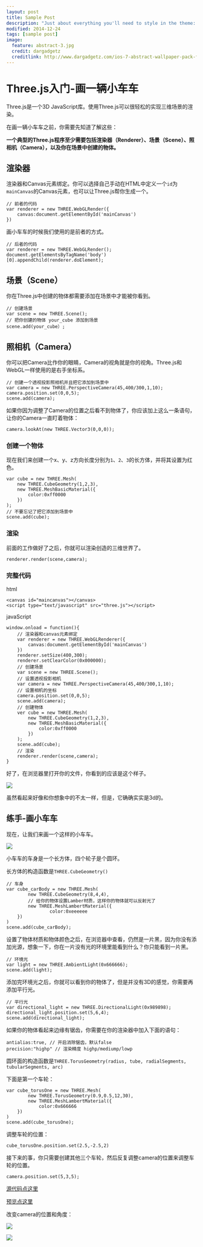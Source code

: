 ```yaml
---
layout: post
title: Sample Post
description: "Just about everything you'll need to style in the theme: headings, paragraphs, blockquotes, tables, code blocks, and more."
modified: 2014-12-24
tags: [sample post]
image:
  feature: abstract-3.jpg
  credit: dargadgetz
  creditlink: http://www.dargadgetz.com/ios-7-abstract-wallpaper-pack-for-iphone-5-and-ipod-touch-retina/
---
```


# Three.js入门-画一辆小车车 #

Three.js是一个3D JavaScript库。使用Three.js可以很轻松的实现三维场景的渲染。

在画一辆小车车之前，你需要先知道了解这些：

**一个典型的Three.js程序至少需要包括渲染器（Renderer）、场景（Scene）、照相机（Camera），以及你在场景中创建的物体。**

## 渲染器 ##

渲染器和Canvas元素绑定。你可以选择自己手动在HTML中定义一个`id`为`mainCanvas`的Canvas元素，也可以让Three.js帮你生成一个。

    // 前者的代码
	var renderer = new THREE.WebGLRender({
		canvas:document.getElementById('mainCanvas')
	})

画小车车的时候我们使用的是前者的方式。
	
	// 后者的代码
	var renderer = new THREE.WebGLRender();
	document.getElementsByTagName('body')[0].appendChild(renderer.doElement);

## 场景（Scene） ##

你在Three.js中创建的物体都需要添加在场景中才能被你看到。

	// 创建场景
	var scene = new THREE.Scene();
	// 把你创建的物体 your_cube 添加到场景
	scene.add(your_cube）;
## 照相机（Camera） ##

你可以把Camera比作你的眼睛，Camera的视角就是你的视角。Three.js和WebGL一样使用的是右手坐标系。

	// 创建一个透视投影照相机并且把它添加到场景中
	var camera = new THREE.PerspectiveCamera(45,400/300,1,10);
	camera.position.set(0,0,5);
	scene.add(camera);

如果你因为调整了Camera的位置之后看不到物体了，你应该加上这么一条语句，让你的Camera一直盯着物体：

	camera.lookAt(new THREE.Vector3(0,0,0));

### 创建一个物体 ###

现在我们来创建一个x、y、z方向长度分别为`1`、`2`、`3`的长方体，并将其设置为红色。

	var cube = new THREE.Mesh(
		new THREE.CubeGeometry(1,2,3),
		new THREE.MeshBasicMaterial({
			color:0xff0000
		})
	);
	// 不要忘记了把它添加到场景中
	scene.add(cube);

### 渲染 ###

前面的工作做好了之后，你就可以渲染创造的三维世界了。

	renderer.render(scene,camera);

### 完整代码 ###

html

	<canvas id="maincanvas"></canvas>
	<script type="text/javascript" src="three.js"></script>

javaScript

	window.onload = function(){
		// 渲染器和canvas元素绑定
		var renderer = new THREE.WebGLRenderer({
			canvas:document.getElementById('mainCanvas')
		})
		renderer.setSize(400,300);
		renderer.setClearColor(0x000000);
		// 创建场景
		var scene = new THREE.Scene();
		// 设置透视投影相机
		var camera = new THREE.PerspectiveCamera(45,400/300,1,10);
		// 设置相机的坐标
		camera.position.set(0,0,5);
		scene.add(camera);
		// 创建物体
		ver cube = new THREE.Mesh(
			new THREE.CubeGeometry(1,2,3),
			new THREE.MeshBasicMaterial({
				color:0xff0000
			})
		);
		scene.add(cube);
		// 渲染
		renderer.render(scene,camera);
	}

好了，在浏览器里打开你的文件，你看到的应该是这个样子。

![](https://mmbiz.qlogo.cn/mmbiz_png/4aY8G03IYiaBicDQ1o7yK3gnMSqAN4RuUNSVZJfSDS6QSysJuxicRaZIibqibemfBXGtKcEFGQ6mbdicGqAFDpBibIhtQ/0?wx_fmt=png)

虽然看起来好像和你想象中的不太一样，但是，它确确实实是3d的。

## 练手-画小车车 ##

现在，让我们来画一个这样的小车车。

![](https://mmbiz.qlogo.cn/mmbiz_png/4aY8G03IYiaBicDQ1o7yK3gnMSqAN4RuUNIwg4dlTnACUAfKDBfFibdLaXmKdcV3ISW0T1x491VzHURCNicxxqsGeg/0?wx_fmt=png)

小车车的车身是一个长方体，四个轮子是个圆环。

长方体的构造函数是`THREE.CubeGeometry()`

	// 车身
	var cube_carBody = new THREE.Mesh(
			new THREE.CubeGeometry(8,4,4),
			// 给你的物体设置Lamber材质，这样你的物体就可以反射光了
			new THREE.MeshLambertMaterial({
			 		color:0xeeeeee
		})
	)
	scene.add(cube_carBody);

设置了物体材质和物体颜色之后，在浏览器中查看，仍然是一片黑，因为你没有添加光源，想象一下，你在一片没有光的环境里能看到什么？你只能看到一片黑。

	// 环境光
	var light = new THREE.AmbientLight(0x666666);
	scene.add(light);

添加完环境光之后，你就可以看到你的物体了，但是并没有3D的感觉，你需要再添加平行光。

	// 平行光
	var directional_light = new THREE.DirectionalLight(0x989898);
	directional_light.position.set(5,6,4);
	scene.add(directional_light);

如果你的物体看起来边缘有锯齿，你需要在你的渲染器中加入下面的语句：

	antialias:true, // 开启消除锯齿，默认false
	precision:"highp" // 渲染精度 highp/mediump/lowp

圆环面的构造函数是`THREE.TorusGeometry(radius, tube, radialSegments, tubularSegments, arc)`

下面是第一个车轮：

	var cube_torusOne = new THREE.Mesh(
			new THREE.TorusGeometry(0.9,0.5,12,30),
			new THREE.MeshLambertMaterial({
			 	color:0x666666
		})
	)
	scene.add(cube_torusOne);

调整车轮的位置：

	cube_torusOne.position.set(2.5,-2.5,2)

接下来的事，你只需要创建其他三个车轮，然后反复调整camera的位置来调整车轮的位置。

	camera.position.set(5,3,5);

[源代码点这里](https://github.com/thisang/ife2017/blob/master/ECharts_and_WebVR/WebGL/01.html "源代码")

[预览点这里](http://htmlpreview.github.io/?https://github.com/thisang/ife2017/blob/master/ECharts_and_WebVR/WebGL/01.html)

改变camera的位置和角度：

![](https://mmbiz.qlogo.cn/mmbiz_png/4aY8G03IYiaBicDQ1o7yK3gnMSqAN4RuUN478OmX2p0VcOAqCVjVic1wP3FiaVaEYMNtCvj2zFSwxSX5g7c7NCTKfg/0?wx_fmt=png)

![](https://mmbiz.qlogo.cn/mmbiz_png/4aY8G03IYiaBicDQ1o7yK3gnMSqAN4RuUNXxc7ibUNPeiar2oWR8GjnBSvqNkJhRaPD7eOV6hW7manj0h3K8ibLicu6A/0?wx_fmt=png)